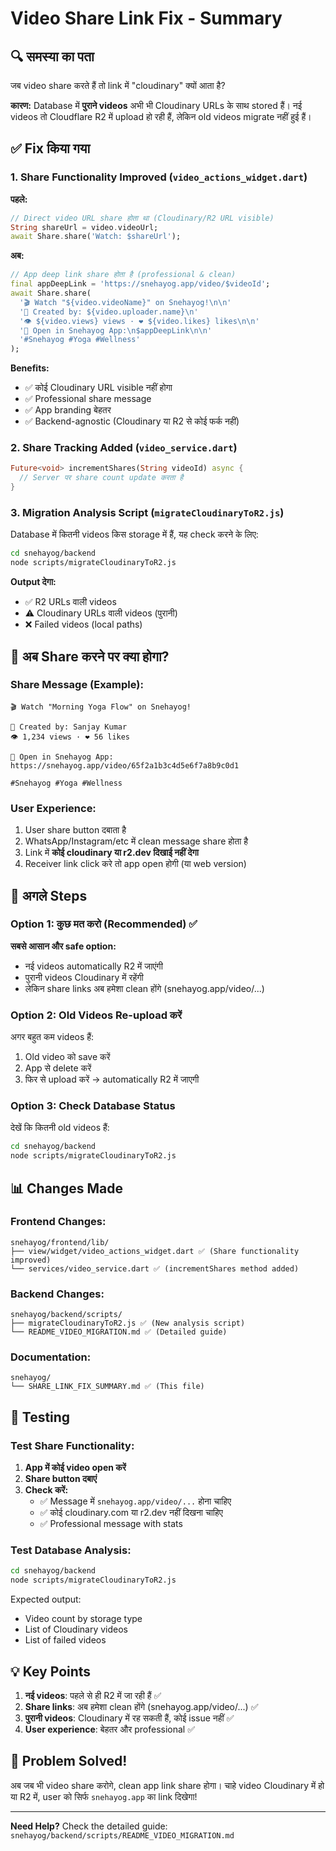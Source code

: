 # Video Share Link Fix - Summary

## 🔍 समस्या का पता

जब video share करते हैं तो link में "cloudinary" क्यों आता है?

**कारण:** Database में **पुराने videos** अभी भी Cloudinary URLs के साथ stored हैं। नई videos तो Cloudflare R2 में upload हो रही हैं, लेकिन old videos migrate नहीं हुई हैं।

## ✅ Fix किया गया

### 1. Share Functionality Improved (`video_actions_widget.dart`)

**पहले:**
```dart
// Direct video URL share होता था (Cloudinary/R2 URL visible)
String shareUrl = video.videoUrl;
await Share.share('Watch: $shareUrl');
```

**अब:**
```dart
// App deep link share होता है (professional & clean)
final appDeepLink = 'https://snehayog.app/video/$videoId';
await Share.share(
  '🎬 Watch "${video.videoName}" on Snehayog!\n\n'
  '👤 Created by: ${video.uploader.name}\n'
  '👁️ ${video.views} views · ❤️ ${video.likes} likes\n\n'
  '📱 Open in Snehayog App:\n$appDeepLink\n\n'
  '#Snehayog #Yoga #Wellness'
);
```

**Benefits:**
- ✅ कोई Cloudinary URL visible नहीं होगा
- ✅ Professional share message
- ✅ App branding बेहतर
- ✅ Backend-agnostic (Cloudinary या R2 से कोई फर्क नहीं)

### 2. Share Tracking Added (`video_service.dart`)

```dart
Future<void> incrementShares(String videoId) async {
  // Server पर share count update करता है
}
```

### 3. Migration Analysis Script (`migrateCloudinaryToR2.js`)

Database में कितनी videos किस storage में हैं, यह check करने के लिए:

```bash
cd snehayog/backend
node scripts/migrateCloudinaryToR2.js
```

**Output देगा:**
- ✅ R2 URLs वाली videos
- ⚠️ Cloudinary URLs वाली videos (पुरानी)
- ❌ Failed videos (local paths)

## 📱 अब Share करने पर क्या होगा?

### Share Message (Example):
```
🎬 Watch "Morning Yoga Flow" on Snehayog!

👤 Created by: Sanjay Kumar
👁️ 1,234 views · ❤️ 56 likes

📱 Open in Snehayog App:
https://snehayog.app/video/65f2a1b3c4d5e6f7a8b9c0d1

#Snehayog #Yoga #Wellness
```

### User Experience:
1. User share button दबाता है
2. WhatsApp/Instagram/etc में clean message share होता है
3. Link में **कोई cloudinary या r2.dev दिखाई नहीं देगा**
4. Receiver link click करे तो app open होगी (या web version)

## 🎯 अगले Steps

### Option 1: कुछ मत करो (Recommended) ✅

**सबसे आसान और safe option:**
- नई videos automatically R2 में जाएंगी
- पुरानी videos Cloudinary में रहेंगी
- लेकिन share links अब हमेशा clean होंगे (snehayog.app/video/...)

### Option 2: Old Videos Re-upload करें

अगर बहुत कम videos हैं:
1. Old video को save करें
2. App से delete करें
3. फिर से upload करें → automatically R2 में जाएगी

### Option 3: Check Database Status

देखें कि कितनी old videos हैं:
```bash
cd snehayog/backend
node scripts/migrateCloudinaryToR2.js
```

## 📊 Changes Made

### Frontend Changes:
```
snehayog/frontend/lib/
├── view/widget/video_actions_widget.dart ✅ (Share functionality improved)
└── services/video_service.dart ✅ (incrementShares method added)
```

### Backend Changes:
```
snehayog/backend/scripts/
├── migrateCloudinaryToR2.js ✅ (New analysis script)
└── README_VIDEO_MIGRATION.md ✅ (Detailed guide)
```

### Documentation:
```
snehayog/
└── SHARE_LINK_FIX_SUMMARY.md ✅ (This file)
```

## 🧪 Testing

### Test Share Functionality:

1. **App में कोई video open करें**
2. **Share button दबाएं**
3. **Check करें:**
   - ✅ Message में `snehayog.app/video/...` होना चाहिए
   - ✅ कोई cloudinary.com या r2.dev नहीं दिखना चाहिए
   - ✅ Professional message with stats

### Test Database Analysis:

```bash
cd snehayog/backend
node scripts/migrateCloudinaryToR2.js
```

Expected output:
- Video count by storage type
- List of Cloudinary videos
- List of failed videos

## 💡 Key Points

1. **नई videos**: पहले से ही R2 में जा रही हैं ✅
2. **Share links**: अब हमेशा clean होंगे (snehayog.app/video/...) ✅
3. **पुरानी videos**: Cloudinary में रह सकती हैं, कोई issue नहीं ✅
4. **User experience**: बेहतर और professional ✅

## 🎉 Problem Solved!

अब जब भी video share करोगे, clean app link share होगा। चाहे video Cloudinary में हो या R2 में, user को सिर्फ `snehayog.app` का link दिखेगा!

---

**Need Help?** Check the detailed guide:
`snehayog/backend/scripts/README_VIDEO_MIGRATION.md`

